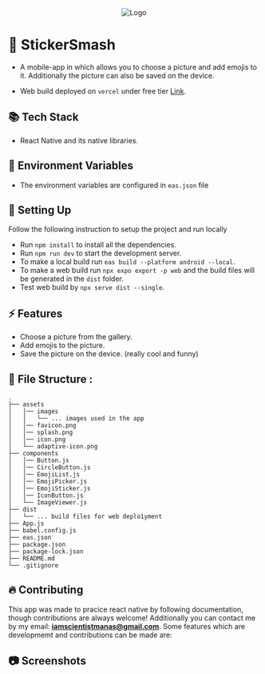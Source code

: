 <div align="center">
  <img src="https://github.com/user-attachments/assets/efc2070c-432c-4fc0-bf2a-4f9525d06316" alt="Logo">
</div>

# 🔰 StickerSmash

- A mobile-app in which allows you to choose a picture and add emojis to it. Additionally the picture can also be saved on the device.

- Web build deployed on `vercel` under free tier [Link]().

## 📚 Tech Stack

- React Native and its native libraries.


## 🔩 Environment Variables

- The environment variables are configured in `eas.json` file


## 🔨 Setting Up

Follow the following instruction to setup the project and run locally

- Run `npm install` to install all the dependencies.
- Run `npm run dev` to start the development server.
- To make a local build run `eas build --platform android --local`.
- To make a web build run `npx expo export -p web` and the build files will be generated in the `dist` folder.
- Test web build by `npx serve dist --single`.

## ⚡ Features

- Choose a picture from the gallery.
- Add emojis to the picture.
- Save the picture on the device. (really cool and funny)

## 📁 File Structure :

```
.
├── assets
│   │── images
│   │   └── ... images used in the app
│   │── favicon.png
│   │── splash.png
│   │── icon.png
│   └── adaptive-icon.png
├── components
│   │── Button.js
│   │── CircleButton.js
│   │── EmojiList.js
│   │── EmojiPicker.js
│   │── EmojiSticker.js
│   │── IconButton.js
│   └── ImageViewer.js
├── dist
│   └── ... build files for web deplo1yment
├── App.js
├── babel.config.js
├── eas.json
├── package.json
├── package-lock.json
├── README.md
└── .gitignore
```


## 🔥 Contributing

This app was made to pracice react native by following documentation, though contributions are always welcome! Additionally you can contact me by my email: **iamscientistmanas@gmail.com**. Some features which are developmemt and contributions can be made are:


## 📷 Screenshots

